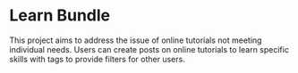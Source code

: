 # Learn Bundle
This project aims to address the issue of online tutorials not meeting individual needs. Users can create posts on online tutorials to learn specific skills with tags to provide filters for other users.
